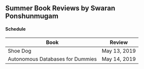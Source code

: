 ## Summer Book Reviews by Swaran Ponshunmugam

#### Schedule

Book | Review
------------ | -------------
Shoe Dog | May 13, 2019
Autonomous Databases for Dummies | May 14, 2019




